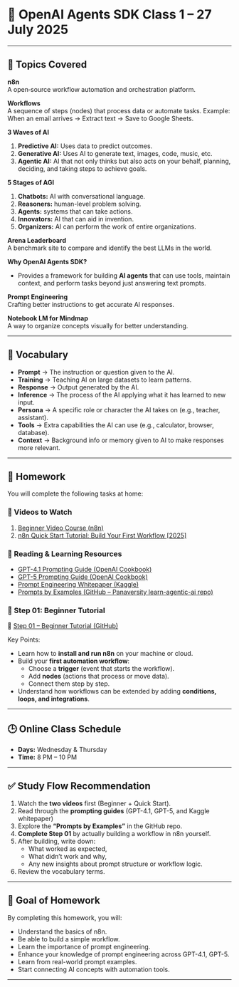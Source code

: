 # 🤖 OpenAI Agents SDK Class 1 – 27 July 2025

---

## 🎯 Topics Covered  

**n8n**   
A open‑source workflow automation and orchestration platform. 

**Workflows**  
A sequence of steps (nodes) that process data or automate tasks. Example: When an email arrives → Extract text → Save to Google Sheets.  

**3 Waves of AI**  
  1. **Predictive AI:** Uses data to predict outcomes.
  2. **Generative AI:** Uses AI to generate text, images, code, music, etc.
  3. **Agentic AI:** AI that not only thinks but also acts on your behalf, planning, deciding, and taking steps to achieve goals.


**5 Stages of AGI**  
  1. **Chatbots:** AI with conversational language. 
  2. **Reasoners:** human-level problem solving. 
  3. **Agents:** systems that can take actions. 
  4. **Innovators:** AI that can aid in invention.
  5. **Organizers:** AI can perform the work of entire organizations.


**Arena Leaderboard**  
A benchmark site to compare and identify the best LLMs in the world.  

**Why OpenAI Agents SDK?**  
  - Provides a framework for building **AI agents** that can use tools, maintain context, and perform tasks beyond just answering text prompts.  

**Prompt Engineering**  
Crafting better instructions to get accurate AI responses.  

**Notebook LM for Mindmap**  
A way to organize concepts visually for better understanding.  

---

## 📘 Vocabulary

- **Prompt** → The instruction or question given to the AI.  
- **Training** → Teaching AI on large datasets to learn patterns.  
- **Response** → Output generated by the AI.  
- **Inference** → The process of the AI applying what it has learned to new input.  
- **Persona** → A specific role or character the AI takes on (e.g., teacher, assistant).  
- **Tools** → Extra capabilities the AI can use (e.g., calculator, browser, database).  
- **Context** → Background info or memory given to AI to make responses more relevant.  

---

## 📝 Homework  

You will complete the following tasks at home:  

### 🔹 Videos to Watch
1. [Beginner Video Course (n8n)](https://docs.n8n.io/video-courses/#beginner)  
2. [n8n Quick Start Tutorial: Build Your First Workflow [2025]](https://www.youtube.com/watch?v=4cQWJViybAQ)   


### 🔹 Reading & Learning Resources

* [GPT-4.1 Prompting Guide (OpenAI Cookbook)](https://cookbook.openai.com/examples/gpt4-1_prompting_guide)
* [GPT-5 Prompting Guide (OpenAI Cookbook)](https://cookbook.openai.com/examples/gpt-5/gpt-5_prompting_guide)
* [Prompt Engineering Whitepaper (Kaggle)](https://www.kaggle.com/whitepaper-prompt-engineering)
* [Prompts by Examples (GitHub – Panaversity learn-agentic-ai repo)](https://github.com/panaversity/learn-agentic-ai/tree/main/-01_lets_get_started/02_prompts_by_examples)


### 🔹 Step 01: Beginner Tutorial
📂 [Step 01 – Beginner Tutorial (GitHub)](https://github.com/panaversity/learn-n8n-agentic-ai/blob/main/01_beginner_tutorial/readme.md)  

Key Points:  
- Learn how to **install and run n8n** on your machine or cloud.  
- Build your **first automation workflow**:  
  - Choose a **trigger** (event that starts the workflow).  
  - Add **nodes** (actions that process or move data).  
  - Connect them step by step.  
- Understand how workflows can be extended by adding **conditions, loops, and integrations**.  

---

## 🕒 Online Class Schedule
- **Days:** Wednesday & Thursday  
- **Time:** 8 PM – 10 PM  

---

## ✅ Study Flow Recommendation
1. Watch the **two videos** first (Beginner + Quick Start).
2. Read through the **prompting guides** (GPT-4.1, GPT-5, and Kaggle whitepaper)
3. Explore the **“Prompts by Examples”** in the GitHub repo.
4. **Complete Step 01** by actually building a workflow in n8n yourself.
5. After building, write down:
   * What worked as expected,
   * What didn’t work and why,
   * Any new insights about prompt structure or workflow logic.
6. Review the vocabulary terms.

---

## 🚀 Goal of Homework
By completing this homework, you will:  
- Understand the basics of n8n.  
- Be able to build a simple workflow.  
- Learn the importance of prompt engineering.  
- Enhance your knowledge of prompt engineering across GPT-4.1, GPT-5.
- Learn from real-world prompt examples.
- Start connecting AI concepts with automation tools.  

---
